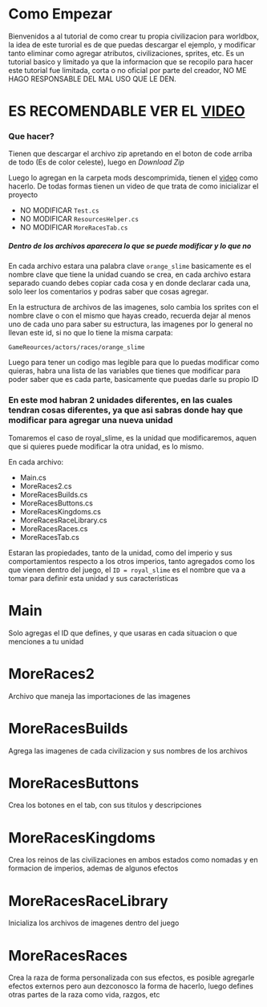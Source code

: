 # Como Empezar

Bienvenidos a al tutorial de como crear tu propia civilizacion para worldbox, la idea de este turorial es de que puedas descargar el ejemplo, y modificar tanto eliminar como agregar atributos, civilizaciones, sprites, etc. Es un tutorial basico y limitado ya que la informacion que se recopilo para hacer este tutorial fue limitada, corta o no oficial por parte del creador, NO ME HAGO RESPONSABLE DEL MAL USO QUE LE DEN.

# ES RECOMENDABLE VER EL [VIDEO]()

### Que hacer?

Tienen que descargar el archivo zip  apretando en el boton de code arriba de todo (Es de color celeste), luego en *Download Zip*

Luego lo agregan en la carpeta mods descomprimida, tienen el [video](https://www.youtube.com/watch?v=Aq6i8k8zjGk&ab_channel=VMASPAD) como hacerlo. De todas formas tienen un video de que trata de como inicializar el proyecto

* NO MODIFICAR `Test.cs`
* NO MODIFICAR `ResourcesHelper.cs`
* NO MODIFICAR `MoreRacesTab.cs`

##### Dentro de los archivos aparecera lo que se puede modificar y lo que no

En cada archivo estara una palabra clave `orange_slime` basicamente es el nombre clave que tiene la unidad cuando se crea, en cada archivo estara separado cuando debes copiar cada cosa y en donde declarar cada una, solo leer los comentarios y podras saber que cosas agregar.

En la estructura de archivos de las imagenes, solo cambia los sprites con el nombre clave o con el mismo que hayas creado, recuerda dejar al menos uno de cada uno para saber su estructura, las imagenes por lo general no llevan este id, si no que lo tiene la misma carpata:

`GameReources/actors/races/orange_slime`

Luego para tener un codigo mas legible para que lo puedas modificar como quieras, habra una lista de las variables que tienes que modificar para poder saber que es cada parte, basicamente que puedas darle su propio ID

### En este mod habran 2 unidades diferentes, en las cuales tendran cosas diferentes, ya que asi sabras donde hay que modificar para agregar una nueva unidad

Tomaremos el caso de royal_slime, es la unidad que modificaremos, aquen que si quieres puede modificar la otra unidad, es lo mismo.

En cada archivo:

* Main.cs
* MoreRaces2.cs
* MoreRacesBuilds.cs
* MoreRacesButtons.cs
* MoreRacesKingdoms.cs
* MoreRacesRaceLibrary.cs
* MoreRacesRaces.cs
* MoreRacesTab.cs

Estaran las propiedades, tanto de la unidad, como del imperio y sus comportamientos respecto a los otros imperios, tanto agregados como los que vienen dentro del juego, el `ID = royal_slime` es el nombre que va a tomar para definir esta unidad y sus características

# Main

Solo agregas el ID que defines, y que usaras en cada situacion o que menciones a tu unidad

# MoreRaces2

Archivo que maneja las importaciones de las imagenes

# MoreRacesBuilds

Agrega las imagenes de cada civilizacion y sus nombres de los archivos

# MoreRacesButtons

Crea los botones en el tab, con sus titulos y descripciones

# MoreRacesKingdoms

Crea los reinos de las civilizaciones en ambos estados como nomadas y en formacion de imperios, ademas de algunos efectos

# MoreRacesRaceLibrary

Inicializa los archivos de imagenes dentro del juego

# MoreRacesRaces

Crea la raza de forma personalizada con sus efectos, es posible agregarle efectos externos pero aun dezconosco la forma de hacerlo, luego defines otras partes de la raza como vida, razgos, etc
